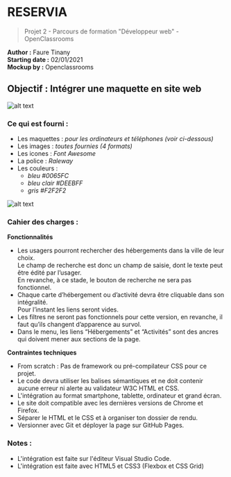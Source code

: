 # RESERVIA </br>
> Projet 2 - Parcours de formation "Développeur web" - OpenClassrooms </br>

**Author :** Faure Tinany </br>
**Starting date :** 02/01/2021 </br>
**Mockup by :** Openclassrooms
## Objectif : Intégrer une maquette en site web </br>


![alt text](https://github.com/Tinany/FaureTinany_2_10122020/blob/Master/images/mockup/Desktop.png?raw=true)

### Ce qui est fourni : </br>
- Les maquettes : *pour les ordinateurs et téléphones (voir ci-dessous)* </br>
- Les images : *toutes fournies (4 formats)* </br>
- Les icones : *Font Awesome* </br>
- La police : *Raleway* </br>
- Les couleurs : 
  - *bleu #0065FC* </br>
  - *bleu clair #DEEBFF* </br>
  - *gris #F2F2F2* </br>
  
![alt text](https://github.com/Tinany/FaureTinany_2_10122020/blob/Master/images/mockup/Smartphone.png?raw=true)

### Cahier des charges : </br>

**Fonctionnalités**

- Les usagers pourront rechercher des hébergements dans la ville de leur choix. </br>
Le champ de recherche est donc un champ de saisie, dont le texte peut être édité par l’usager. </br>
En revanche, à ce stade, le bouton de recherche ne sera pas fonctionnel. 
- Chaque carte d’hébergement ou d’activité devra être cliquable dans son intégralité. </br>
Pour l’instant les liens seront vides. 
- Les filtres ne seront pas fonctionnels pour cette version, en revanche, il faut qu’ils changent d’apparence au survol. 
- Dans le menu, les liens “Hébergements” et “Activités” sont des ancres qui doivent mener aux sections de la page.

**Contraintes techniques**
- From scratch : Pas de framework ou pré-compilateur CSS pour ce projet.
- Le code devra utiliser les balises sémantiques et ne doit contenir aucune erreur ni alerte au validateur W3C HTML et CSS.
- L'intégration au format smartphone, tablette, ordinateur et grand écran.
- Le site doit compatible avec les dernières versions de Chrome et Firefox.
- Séparer le HTML et le CSS et à organiser ton dossier de rendu.
- Versionner avec Git et déployer la page sur GitHub Pages.

### Notes : </br>

- L'intégration est faite sur l'éditeur Visual Studio Code.
- L'intégration est faite avec HTML5 et CSS3 (Flexbox et CSS Grid)
